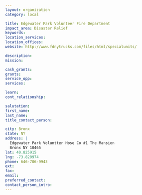 ```yaml
---
layout: organization
category: local

title: Edgewater Park Volunteer Fire Department
impact_area: Disaster Relief
keywords: 
location_services: 
location_offices: 
website: http://www.fdnytrucks.com/files/html/specialunits/

description: 
mission: 

cash_grants: 
grants: 
service_opp: 
services: 

learn: 
cont_relationship: 

salutation: 
first_name: 
last_name: 
title_contact_person: 

city: Bronx
state: NY
address: |
  Edgewater Park Voluntter Hose Co #1 The Mansion  
  Bronx NY 10465
lat: 40.825915
lng: -73.820974
phone: 646-706-9943
ext: 
fax: 
email: 
preferred_contact: 
contact_person_intro: 
---
```

